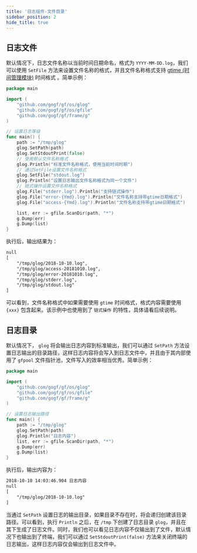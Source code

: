```yaml
---
title: '日志组件-文件目录'
sidebar_position: 2
hide_title: true
---
```


## 日志文件

默认情况下，日志文件名称以当前时间日期命名，格式为 `YYYY-MM-DD.log`，我们可以使用 `SetFile` 方法来设置文件名称的格式，并且文件名称格式支持 [gtime (时间管理模块)](output/goframe-v1.16-md/模块列表/系统相关/gtime%20-时间管理模块) 时间格式 。简单示例：

```go
package main

import (
    "github.com/gogf/gf/os/glog"
    "github.com/gogf/gf/os/gfile"
    "github.com/gogf/gf/frame/g"
)

// 设置日志等级
func main() {
    path := "/tmp/glog"
    glog.SetPath(path)
    glog.SetStdoutPrint(false)
    // 使用默认文件名称格式
    glog.Println("标准文件名称格式，使用当前时间时期")
    // 通过SetFile设置文件名称格式
    glog.SetFile("stdout.log")
    glog.Println("设置日志输出文件名称格式为同一个文件")
    // 链式操作设置文件名称格式
    glog.File("stderr.log").Println("支持链式操作")
    glog.File("error-{Ymd}.log").Println("文件名称支持带gtime日期格式")
    glog.File("access-{Ymd}.log").Println("文件名称支持带gtime日期格式")

    list, err := gfile.ScanDir(path, "*")
    g.Dump(err)
    g.Dump(list)
}

```

执行后，输出结果为：

```html
null
[
	"/tmp/glog/2018-10-10.log",
	"/tmp/glog/access-20181010.log",
	"/tmp/glog/error-20181010.log",
	"/tmp/glog/stderr.log",
	"/tmp/glog/stdout.log"
]

```

可以看到，文件名称格式中如果需要使用 `gtime` 时间格式，格式内容需要使用 `{xxx}` 包含起来。该示例中也使用到了 `链式操作` 的特性，具体请看后续说明。

## 日志目录

默认情况下， `glog` 将会输出日志内容到标准输出，我们可以通过 `SetPath` 方法设置日志输出的目录路径，这样日志内容将会写入到日志文件中，并且由于其内部使用了 `gfpool` 文件指针池，文件写入的效率相当优秀。简单示例：

```go
package main

import (
    "github.com/gogf/gf/os/glog"
    "github.com/gogf/gf/os/gfile"
    "github.com/gogf/gf/frame/g"
)

// 设置日志输出路径
func main() {
    path := "/tmp/glog"
    glog.SetPath(path)
    glog.Println("日志内容")
    list, err := gfile.ScanDir(path, "*")
    g.Dump(err)
    g.Dump(list)
}

```

执行后，输出内容为：

```html
2018-10-10 14:03:46.904 日志内容
null
[
	"/tmp/glog/2018-10-10.log"
]

```

当通过 `SetPath` 设置日志的输出目录，如果目录不存在时，将会递归创建该目录路径。可以看到，执行 `Println` 之后，在 `/tmp` 下创建了日志目录 `glog`，并且在其下生成了日志文件。同时，我们也可以看见日志内容不仅输出到了文件，默认情况下也输出到了终端，我们可以通过 `SetStdoutPrint(false)` 方法来关闭终端的日志输出，这样日志内容仅会输出到日志文件中。